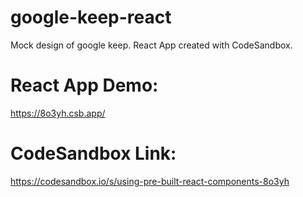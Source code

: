 # google-keep-react
Mock design of google keep.
React App created with CodeSandbox.

# React App Demo:
https://8o3yh.csb.app/

# CodeSandbox Link:
https://codesandbox.io/s/using-pre-built-react-components-8o3yh
